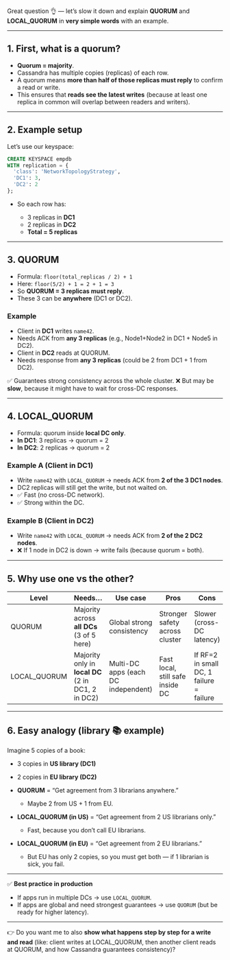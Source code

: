 Great question 👌 — let’s slow it down and explain **QUORUM** and **LOCAL\_QUORUM** in **very simple words** with an example.

---

## 1. First, what is a quorum?

* **Quorum = majority**.
* Cassandra has multiple copies (replicas) of each row.
* A quorum means **more than half of those replicas must reply** to confirm a read or write.
* This ensures that **reads see the latest writes** (because at least one replica in common will overlap between readers and writers).

---

## 2. Example setup

Let’s use our keyspace:

```sql
CREATE KEYSPACE empdb
WITH replication = {
  'class': 'NetworkTopologyStrategy',
  'DC1': 3,
  'DC2': 2
};
```

* So each row has:

  * 3 replicas in **DC1**
  * 2 replicas in **DC2**
  * **Total = 5 replicas**

---

## 3. **QUORUM**

* Formula: `floor(total_replicas / 2) + 1`
* Here: `floor(5/2) + 1 = 2 + 1 = 3`
* So **QUORUM = 3 replicas must reply**.
* These 3 can be **anywhere** (DC1 or DC2).

### Example

* Client in **DC1** writes `name42`.
* Needs ACK from **any 3 replicas** (e.g., Node1+Node2 in DC1 + Node5 in DC2).
* Client in **DC2** reads at QUORUM.
* Needs response from **any 3 replicas** (could be 2 from DC1 + 1 from DC2).

✅ Guarantees strong consistency across the whole cluster.
❌ But may be **slow**, because it might have to wait for cross-DC responses.

---

## 4. **LOCAL\_QUORUM**

* Formula: quorum inside **local DC only**.
* **In DC1**: 3 replicas → quorum = 2
* **In DC2**: 2 replicas → quorum = 2

### Example A (Client in DC1)

* Write `name42` with `LOCAL_QUORUM` → needs ACK from **2 of the 3 DC1 nodes**.
* DC2 replicas will still get the write, but not waited on.
* ✅ Fast (no cross-DC network).
* ✅ Strong within the DC.

### Example B (Client in DC2)

* Write `name42` with `LOCAL_QUORUM` → needs ACK from **2 of the 2 DC2 nodes**.
* ❌ If 1 node in DC2 is down → write fails (because quorum = both).

---

## 5. Why use one vs the other?

| Level         | Needs…                                             | Use case                            | Pros                             | Cons                                     |
| ------------- | -------------------------------------------------- | ----------------------------------- | -------------------------------- | ---------------------------------------- |
| QUORUM        | Majority across **all DCs** (3 of 5 here)          | Global strong consistency           | Stronger safety across cluster   | Slower (cross-DC latency)                |
| LOCAL\_QUORUM | Majority only in **local DC** (2 in DC1, 2 in DC2) | Multi-DC apps (each DC independent) | Fast local, still safe inside DC | If RF=2 in small DC, 1 failure = failure |

---

## 6. Easy analogy (library 📚 example)

Imagine 5 copies of a book:

* 3 copies in **US library (DC1)**

* 2 copies in **EU library (DC2)**

* **QUORUM** = “Get agreement from 3 librarians anywhere.”

  * Maybe 2 from US + 1 from EU.

* **LOCAL\_QUORUM (in US)** = “Get agreement from 2 US librarians only.”

  * Fast, because you don’t call EU librarians.

* **LOCAL\_QUORUM (in EU)** = “Get agreement from 2 EU librarians.”

  * But EU has only 2 copies, so you must get both — if 1 librarian is sick, you fail.

---

✅ **Best practice in production**

* If apps run in multiple DCs → use `LOCAL_QUORUM`.
* If apps are global and need strongest guarantees → use `QUORUM` (but be ready for higher latency).

---

👉 Do you want me to also **show what happens step by step for a write and read** (like: client writes at LOCAL\_QUORUM, then another client reads at QUORUM, and how Cassandra guarantees consistency)?
